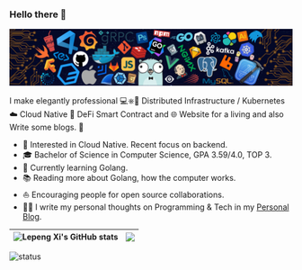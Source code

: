 ### Hello there 👋 

![](icons/header_.png)

I make elegantly professional 💻⎈🐳 Distributed Infrastructure / Kubernetes ☁️ Cloud Native 📝 DeFi Smart Contract and 🌐 Website for a living and also Write some blogs. 🌈

* 🧐   Interested in Cloud Native. Recent focus on backend.
* 🎓   Bachelor of Science in Computer Science, GPA 3.59/4.0, TOP 3.
* 🌱   Currently learning Golang.
* 📚   Reading more about Golang, how the computer works.
* ⛵   Encouraging people for open source collaborations.
* ✍🏻   I write my personal thoughts on Programming & Tech in my [Personal Blog](https://hfbpw.netlify.app/).
<!-- * 💻   With 4 years' computer science and technology education. -->


<!-- ![Lepeng Xi's GitHub stats](https://github-readme-stats.vercel.app/api?username=xilepeng&show_icons=true) -->


|![Lepeng Xi's GitHub stats](https://github-readme-stats.vercel.app/api?username=xilepeng&show_icons=true&hide_border=true) | <a href="https://github.com/xilepeng"><img align="center" src="https://github-readme-stats.vercel.app/api/top-langs/?username=xilepeng&layout=compact&theme=buefy&hide_border=true" /></a>|
| ------------- | ------------- |


 ![status](https://github-readme-stats.vercel.app/api/wakatime?username=X)


<!-- 

| <a href="https://github.com/xilepeng"> <img align="center" src="https://github-readme-stats.vercel.app/api?username=xilepeng&show_icons=true&include_all_commits=true&theme=buefy&hide_border=true" alt="Jordan's github stats" /></a> | <a href="https://github.com/xilepeng"><img align="center" src="https://github-readme-stats.vercel.app/api/top-langs/?username=xilepeng&layout=compact&theme=buefy&hide_border=true" /></a> |
| ------------- | ------------- | -->






<!--

title_color - 卡片标题颜色 （十六进制色码）
text_color - 内容文本颜色 （十六进制色码）
icon_color - 图标颜色（如果可用）（十六进制色码）
bg_color - 卡片背景颜色 （十六进制色码） 或者 以 angle,start,end 的形式渐变
hide_border - 隐藏卡的边框 (布尔值)
theme - 主题名称，从所有可用主题中选择
cache_seconds - 手动设置缓存头 （最小值: 1800，最大值: 86400）
locale - 在卡片中设置语言 (例如 cn, de, es, 等等)

**xilepeng/xilepeng** is a ✨ _special_ ✨ repository because its `README.md` (this file) appears on your GitHub profile.

Here are some ideas to get you started:

- 🔭 I’m currently working on ...
- 🌱 I’m currently learning ...
- 👯 I’m looking to collaborate on ...
- 🤔 I’m looking for help with ...
- 💬 Ask me about ...
- 📫 How to reach me: ...
- 😄 Pronouns: ...
- ⚡ Fun fact: ...
-->


